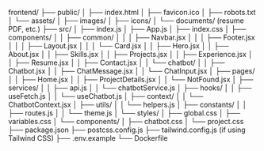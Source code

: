 frontend/
├── public/
│   ├── index.html
│   ├── favicon.ico
│   ├── robots.txt
│   └── assets/
│       ├── images/
│       ├── icons/
│       └── documents/ (resume PDF, etc.)
├── src/
│   ├── index.js
│   ├── App.js
│   ├── index.css
│   ├── components/
│   │   ├── common/
│   │   │   ├── Navbar.jsx
│   │   │   ├── Footer.jsx
│   │   │   ├── Layout.jsx
│   │   │   └── Card.jsx
│   │   ├── Hero.jsx
│   │   ├── About.jsx
│   │   ├── Skills.jsx
│   │   ├── Projects.jsx
│   │   ├── Experience.jsx
│   │   ├── Resume.jsx
│   │   ├── Contact.jsx
│   │   └── chatbot/
│   │       ├── Chatbot.jsx
│   │       ├── ChatMessage.jsx
│   │       └── ChatInput.jsx
│   ├── pages/
│   │   ├── Home.jsx
│   │   ├── ProjectDetails.jsx
│   │   └── NotFound.jsx
│   ├── services/
│   │   ├── api.js
│   │   └── chatbotService.js
│   ├── hooks/
│   │   ├── useFetch.js
│   │   └── useChatbot.js
│   ├── context/
│   │   └── ChatbotContext.jsx
│   ├── utils/
│   │   └── helpers.js
│   ├── constants/
│   │   ├── routes.js
│   │   └── theme.js
│   └── styles/
│       ├── global.css
│       ├── variables.css
│       └── components/
│           ├── chatbot.css
│           └── project.css
├── package.json
├── postcss.config.js
├── tailwind.config.js (if using Tailwind CSS)
├── .env.example
└── Dockerfile